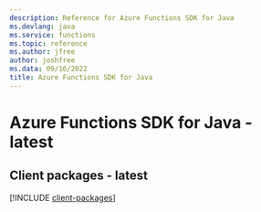 ```yaml
---
description: Reference for Azure Functions SDK for Java
ms.devlang: java
ms.service: functions
ms.topic: reference
ms.author: jfree
author: joshfree
ms.data: 09/16/2022
title: Azure Functions SDK for Java
---
```

# Azure Functions SDK for Java - latest

## Client packages - latest
[!INCLUDE [client-packages](functions-client-index.md)]